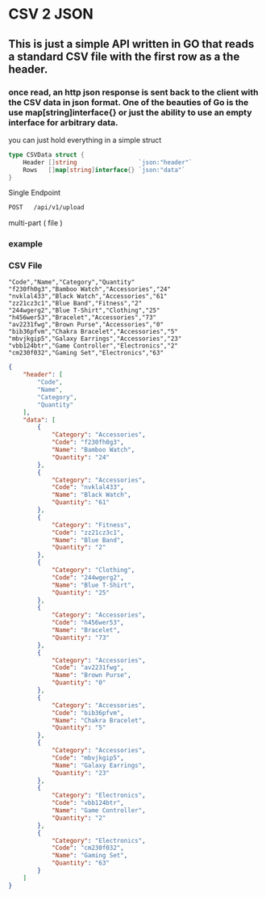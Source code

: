 # CSV 2 JSON
## This is just a simple API written in GO that reads a standard CSV file with the first row as a the header.

### once read, an http json response is sent back to the client with the CSV data in json format. One of the beauties of Go is the use map[string]interface{} or just the ability to use an empty interface for arbitrary data.

you can just hold everything in a simple struct

```go
type CSVData struct {
	Header []string                 `json:"header"`
	Rows   []map[string]interface{} `json:"data"`
}
```


Single Endpoint

```bash
POST   /api/v1/upload
```
multi-part ( file )

### example

### CSV File

```console
"Code","Name","Category","Quantity"
"f230fh0g3","Bamboo Watch","Accessories","24"
"nvklal433","Black Watch","Accessories","61"
"zz21cz3c1","Blue Band","Fitness","2"
"244wgerg2","Blue T-Shirt","Clothing","25"
"h456wer53","Bracelet","Accessories","73"
"av2231fwg","Brown Purse","Accessories","0"
"bib36pfvm","Chakra Bracelet","Accessories","5"
"mbvjkgip5","Galaxy Earrings","Accessories","23"
"vbb124btr","Game Controller","Electronics","2"
"cm230f032","Gaming Set","Electronics","63"
````



```json
{
    "header": [
        "Code",
        "Name",
        "Category",
        "Quantity"
    ],
    "data": [
        {
            "Category": "Accessories",
            "Code": "f230fh0g3",
            "Name": "Bamboo Watch",
            "Quantity": "24"
        },
        {
            "Category": "Accessories",
            "Code": "nvklal433",
            "Name": "Black Watch",
            "Quantity": "61"
        },
        {
            "Category": "Fitness",
            "Code": "zz21cz3c1",
            "Name": "Blue Band",
            "Quantity": "2"
        },
        {
            "Category": "Clothing",
            "Code": "244wgerg2",
            "Name": "Blue T-Shirt",
            "Quantity": "25"
        },
        {
            "Category": "Accessories",
            "Code": "h456wer53",
            "Name": "Bracelet",
            "Quantity": "73"
        },
        {
            "Category": "Accessories",
            "Code": "av2231fwg",
            "Name": "Brown Purse",
            "Quantity": "0"
        },
        {
            "Category": "Accessories",
            "Code": "bib36pfvm",
            "Name": "Chakra Bracelet",
            "Quantity": "5"
        },
        {
            "Category": "Accessories",
            "Code": "mbvjkgip5",
            "Name": "Galaxy Earrings",
            "Quantity": "23"
        },
        {
            "Category": "Electronics",
            "Code": "vbb124btr",
            "Name": "Game Controller",
            "Quantity": "2"
        },
        {
            "Category": "Electronics",
            "Code": "cm230f032",
            "Name": "Gaming Set",
            "Quantity": "63"
        }
    ]
}
```
